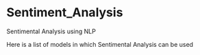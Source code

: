 # Sentiment_Analysis
Sentimental Analysis using NLP

Here is a list of models in which Sentimental Analysis can be used 
<p>
  <br
  <b

